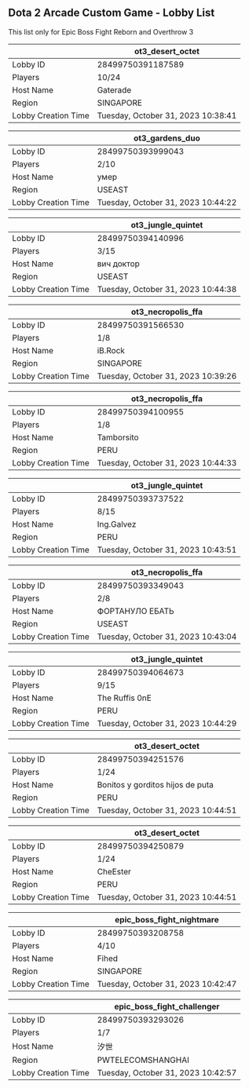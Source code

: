 ## Dota 2 Arcade Custom Game - Lobby List

This list only for Epic Boss Fight Reborn and Overthrow 3

|  | ot3_desert_octet |
| ------ | ------ |
| Lobby ID | 28499750391187589 |
| Players | 10/24 |
| Host Name | Gaterade |
| Region | SINGAPORE |
| Lobby Creation Time | Tuesday, October 31, 2023 10:38:41 |


|  | ot3_gardens_duo |
| ------ | ------ |
| Lobby ID | 28499750393999043 |
| Players | 2/10 |
| Host Name | умер |
| Region | USEAST |
| Lobby Creation Time | Tuesday, October 31, 2023 10:44:22 |


|  | ot3_jungle_quintet |
| ------ | ------ |
| Lobby ID | 28499750394140996 |
| Players | 3/15 |
| Host Name | вич доктор |
| Region | USEAST |
| Lobby Creation Time | Tuesday, October 31, 2023 10:44:38 |


|  | ot3_necropolis_ffa |
| ------ | ------ |
| Lobby ID | 28499750391566530 |
| Players | 1/8 |
| Host Name | iB.Rock |
| Region | SINGAPORE |
| Lobby Creation Time | Tuesday, October 31, 2023 10:39:26 |


|  | ot3_necropolis_ffa |
| ------ | ------ |
| Lobby ID | 28499750394100955 |
| Players | 1/8 |
| Host Name | Tamborsito |
| Region | PERU |
| Lobby Creation Time | Tuesday, October 31, 2023 10:44:33 |


|  | ot3_jungle_quintet |
| ------ | ------ |
| Lobby ID | 28499750393737522 |
| Players | 8/15 |
| Host Name | Ing.Galvez |
| Region | PERU |
| Lobby Creation Time | Tuesday, October 31, 2023 10:43:51 |


|  | ot3_necropolis_ffa |
| ------ | ------ |
| Lobby ID | 28499750393349043 |
| Players | 2/8 |
| Host Name | ФОРТАНУЛО ЕБАТЬ |
| Region | USEAST |
| Lobby Creation Time | Tuesday, October 31, 2023 10:43:04 |


|  | ot3_jungle_quintet |
| ------ | ------ |
| Lobby ID | 28499750394064673 |
| Players | 9/15 |
| Host Name | The Ruffis 0nE |
| Region | PERU |
| Lobby Creation Time | Tuesday, October 31, 2023 10:44:29 |


|  | ot3_desert_octet |
| ------ | ------ |
| Lobby ID | 28499750394251576 |
| Players | 1/24 |
| Host Name | Bonitos y gorditos hijos de puta |
| Region | PERU |
| Lobby Creation Time | Tuesday, October 31, 2023 10:44:51 |


|  | ot3_desert_octet |
| ------ | ------ |
| Lobby ID | 28499750394250879 |
| Players | 1/24 |
| Host Name | CheEster |
| Region | PERU |
| Lobby Creation Time | Tuesday, October 31, 2023 10:44:51 |


|  | epic_boss_fight_nightmare |
| ------ | ------ |
| Lobby ID | 28499750393208758 |
| Players | 4/10 |
| Host Name | Fihed |
| Region | SINGAPORE |
| Lobby Creation Time | Tuesday, October 31, 2023 10:42:47 |


|  | epic_boss_fight_challenger |
| ------ | ------ |
| Lobby ID | 28499750393293026 |
| Players | 1/7 |
| Host Name | 汐世 |
| Region | PWTELECOMSHANGHAI |
| Lobby Creation Time | Tuesday, October 31, 2023 10:42:57 |



